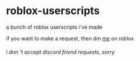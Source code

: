 # roblox-userscripts
a bunch of roblox userscripts i've made


if you want to make a request, then dm [me](https://www.roblox.com/users/1418155783/profile) on roblox

###### i don 't accept discord friend requests, sorry
